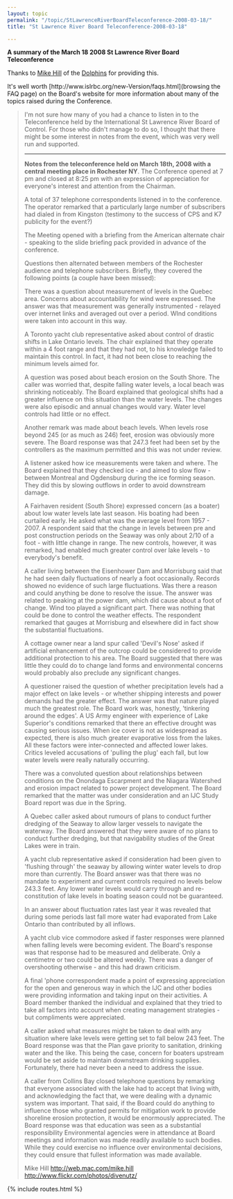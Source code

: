 ```yaml
---
layout: topic
permalink: "/topic/StLawrenceRiverBoardTeleconference-2008-03-18/"
title: "St Lawrence River Board Teleconference-2008-03-18"

---
```


<strong>A summary of the March 18 2008 St Lawrence River Board Teleconference</strong>

<p class="info">Thanks to <a href="web.mac.com/mike.hill">Mike Hill</a> of the <a href="http://dolphinscubaclub.blogspot.com/">Dolphins</a> for providing this.</p>
It's well worth [http://www.islrbc.org/new-Version/faqs.html](browsing the FAQ page) on the Board's website for more information about many of the topics raised during the Conference.

<blockquote>
<p>I'm not sure how many of you had a chance to listen in to the Teleconference held by the International St Lawrence River Board of Control.  For those who didn't manage to do so, I thought that there might be some interest in notes from the event, which was very well run and supported.
<hr>
<p><strong>Notes from the teleconference held on March 18th, 2008 with a central meeting place in Rochester NY</strong>.  The Conference opened at 7 pm and closed at 8:25 pm with an expression of appreciation for everyone's interest and attention from the Chairman.
<p>A total of 37 telephone correspondents listened in to the conference.   The operator remarked that a particularly large number of subscribers had dialed in from Kingston (testimony to the success of CPS and K7 publicity for the event?)
<p>The Meeting opened with a briefing from the American alternate chair - speaking to the slide briefing pack provided in advance of the conference.
<p>Questions then alternated between members of the Rochester audience and telephone subscribers.  Briefly, they covered the following points  (a couple have been missed):
<p>There was a question about measurement of levels in the Quebec area.  Concerns about accountability for wind were expressed.  The answer was that measurement was generally instrumented - relayed over internet links and averaged out over a period.  WInd conditions were taken into account in this way.
<p>A Toronto yacht club representative asked about control of drastic shifts in Lake Ontario levels.  The chair explained that they operate within a 4 foot range and that they had not, to his knowledge failed to maintain this control.  In fact, it had not been close to reaching the minimum levels aimed for.
<p>A question was posed about beach erosion on the South Shore.  The caller was worried that, despite falling water levels, a local beach was shrinking noticeably.  The Board explained that geological shifts had a greater influence on this situation than the water levels.  The changes were also episodic and annual changes would vary.  Water level controls had little or no effect.
<p>Another remark was made about beach levels.  When levels rose beyond 245 (or as much as 246) feet, erosion was obviously more severe.  The Board response was that 247.3 feet had been set by the controllers as the maximum permitted and this was not under review.
<p>A listener asked how ice measurements were taken and where.   The Board explained that they checked ice - and aimed to slow flow - between Montreal and Ogdensburg during the ice forming season.  They did this by slowing outflows in order to avoid downstream damage.
<p>A Fairhaven resident (South Shore) expressed concern (as a boater) about low water levels late last season.  His boating had been curtailed early.  He asked what was the average level from 1957 - 2007.  A respondent said that the change in levels between pre and post construction periods on the Seaway was only about 2/10 of a foot - with little change in range.  The new controls, however, it was remarked, had enabled much greater control over lake levels - to everybody's benefit.
<p>A caller living between the Eisenhower Dam and Morrisburg said that he had seen daily fluctuations of nearly a foot occasionally.  Records showed no evidence of such large fluctuations.  Was there a reason and could anything be done to resolve the issue.  The answer was related to peaking at the power dam, which did cause about a foot of change.  Wind too played a significant part.  There was nothing that could be done to control the weather effects.  The respondent remarked that gauges at Morrisburg and elsewhere did in fact show the substantial fluctuations.
<p>A cottage owner near a land spur called 'Devil's Nose' asked if artificial enhancement of the outcrop could be considered to provide additional protection to his area.  The Board suggested that there was little they could do to change land forms and environmental concerns would probably also preclude any significant changes.
<p>A questioner raised the question of whether precipitation levels had a major effect on lake levels - or whether shipping interests and power demands had the greater effect.   The answer was that nature played much the greatest role.  The Board work was, honestly, 'tinkering around the edges'.  A US Army engineer with experience of Lake Superior's conditions remarked that there an effective drought was causing serious issues.  When ice cover is not as widespread as expected, there is also much greater evaporative loss from the lakes.  All these factors were inter-connected and affected lower lakes.   Critics leveled accusations of 'pulling the plug' each fall, but low water levels were really naturally occurring.
<p>There was a convoluted question about relationships between conditions on the Onondaga Escarpment and the Niagara Watershed and erosion impact related to power project development.  The Board remarked that the matter was under consideration and an IJC Study Board report was due in the Spring.
<p>A Quebec caller asked about rumours of plans to conduct further dredging of the Seaway to allow larger vessels to navigate the waterway.  The Board answered that they were aware of no plans to conduct further dredging, but that navigability studies of the Great Lakes were in train.
<p>A yacht club representative asked if consideration had been given to 'flushing through' the seaway by allowing winter water levels to drop more than currently.  The Board answer was that there was no mandate to experiment and current controls required no levels below 243.3 feet.  Any lower water levels would carry through and re-constitution of lake levels in boating season could not be guaranteed.
<p>In an answer about fluctuation rates last year it was revealed that during some periods last fall more water had evaporated from Lake Ontario than contributed by all inflows.
<p>A yacht club vice commodore asked if faster responses were planned when falling levels were becoming evident.  The Board's response was that response had to be measured and deliberate.  Only a centimetre or two could be altered weekly.  There was a danger of overshooting otherwise - and this had drawn criticism.
<p>A final 'phone correspondent made a point of expressing appreciation for the open and generous way in which the IJC and other bodies were providing information and taking input on their activities. A Board member thanked the individual and explained that they tried to take all factors into account when creating management strategies - but compliments were appreciated.
<p>A caller asked what measures might be taken to deal with any situation where lake levels were getting set to fall below 243 feet.  The Board response was that the Plan gave priority to sanitation, drinking water and the like.  This being the case, concern for boaters upstream would be set aside to maintain downstream drinking supplies.  Fortunately, there had never been a need to address the issue.
<p>A caller from Collins Bay closed telephone questions by remarking that everyone associated with the lake had to accept that living with, and acknowledging the fact that, we were dealing with a dynamic system was important.  That said, if the Board could do anything to influence those who granted permits for mitigation work to provide shoreline erosion protection, it would be enormously appreciated.   The Board response was that education was seen as a substantial responsibility  Environmental agencies were in attendance at Board meetings and information was made readily available to such bodies.  While they could exercise no influence over environmental decisions, they could ensure that fullest information was made available.

Mike Hill
http://web.mac.com/mike.hill
http://www.flickr.com/photos/divenutz/

</blockquote>

{% include routes.html %}
